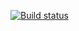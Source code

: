 
[![Build status](https://build.appcenter.ms/v0.1/apps/22eab959-07f6-4525-ae38-2c51900eb34f/branches/dev/badge)](https://appcenter.ms)
